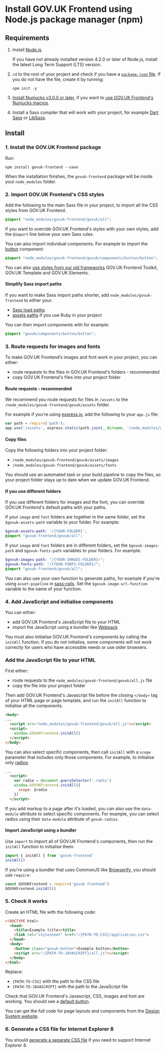 # Install GOV.UK Frontend using Node.js package manager (npm)

## Requirements

1. Install [Node.js](https://nodejs.org/en/).

    If you have not already installed version 4.2.0 or later of Node.js, install the latest Long Term Support (LTS) version.

2. `cd` to the root of your project and check if you have a [`package.json` file](https://docs.npmjs.com/files/package.json). If you do not have the file, create it by running:

    ```
    npm init -y
    ```

3. [Install Nunjucks v3.0.0 or later](https://www.npmjs.com/package/nunjucks), if you want to [use GOV.UK Frontend's Nunjucks macros](https://design-system.service.gov.uk/get-started/production/#using-nunjucks-macros).

4. Install a Sass compiler that will work with your project, for example [Dart Sass](https://sass-lang.com/dart-sass) or [LibSass](https://sass-lang.com/libsass).

## Install

### 1. Install the GOV.UK Frontend package

Run:

```
npm install govuk-frontend --save
```

When the installation finishes, the `govuk-frontend` package will be inside your `node_modules` folder.

### 2. Import GOV.UK Frontend's CSS styles

Add the following to the main Sass file in your project, to import all the CSS styles from GOV.UK Frontend.

```Scss
@import "node_modules/govuk-frontend/govuk/all";
```

If you want to override GOV.UK Frontend's styles with your own styles, add the `@import` line below your own Sass rules.

You can also import individual components. For example to import the [button](https://design-system.service.gov.uk/components/button/) component:

```SCSS
@import "node_modules/govuk-frontend/govuk/components/button/button";
```

You can also [use styles from our old frameworks](https://github.com/alphagov/govuk-frontend/blob/master/docs/installation/compatibility.md) GOV.UK Frontend Toolkit, GOV.UK Template and GOV.UK Elements.

#### Simplify Sass import paths

If you want to make Sass import paths shorter, add `node_modules/govuk-frontend` to either your:

- [Sass load paths](https://sass-lang.com/documentation/at-rules/import#finding-the-file)
- [assets paths](http://guides.rubyonrails.org/asset_pipeline.html#search-paths) if you use Ruby in your project

You can then import components with for example:

```SCSS
@import "govuk/components/button/button";
```

### 3. Route requests for images and fonts

To make GOV.UK Frontend’s images and font work in your project, you can either:

- route requests to the files in GOV.UK Frontend's folders - recommended
- copy GOV.UK Frontend's files into your project folder

#### Route requests - recommended

We recommend you route requests for files in `/assets` to the `/node_modules/govuk-frontend/govuk/assets` folder.

For example if you're using [express.js](https://expressjs.com/), add the following to your `app.js` file:

```javascript
var path = require('path');
app.use('/assets', express.static(path.join(__dirname, '/node_modules/govuk-frontend/govuk/assets')))
```

#### Copy files

Copy the following folders into your project folder:

- `/node_modules/govuk-frontend/govuk/assets/images`
- `/node_modules/govuk-frontend/govuk/assets/fonts`

You should use an automated task or your build pipeline to copy the files, so your project folder stays up to date when we update GOV.UK Frontend.

#### If you use different folders

If you use different folders for images and the font, you can override GOV.UK Frontend's default paths with your paths.

If your `image` and `font` folders are together in the same folder, set the `$govuk-assets-path` variable to your folder. For example:

```SCSS
$govuk-assets-path: '/{YOUR-FOLDER}';
@import "govuk-frontend/govuk/all";
```

If your `image` and `font` folders are in different folders, set the `$govuk-images-path` and `$govuk-fonts-path` variables to your folders. For example:

```SCSS
$govuk-images-path: "/{YOUR-IMAGES-FOLDER}/";
$govuk-fonts-path: "/{YOUR-FONTS-FOLDER}/";
@import "govuk-frontend/govuk/all";
```

You can also use your own function to generate paths, for example if you're using `asset-pipeline` in [sass-rails](https://github.com/rails/sass-rails). Set the `$govuk-image-url-function` variable to the name of your function.

### 4. Add JavaScript and initialise components

You can either:

- add GOV.UK Frontend's JavaScript file to your HTML
- import the JavaScript using a bundler like [Webpack](https://webpack.js.org/)

You must also initialise GOV.UK Frontend's components by calling the `initAll` function. If you do not initialise, some components will not work correctly for users who have accessible needs or use older browsers.

### Add the JavaScript file to your HTML

First either:

- route requests to the `node_modules/govuk-frontend/govuk/all.js` file
- copy the file into your project folder

Then add GOV.UK Frontend's Javascript file before the closing `</body>` tag of your HTML page or page template, and run the `initAll` function to initialise all the components.

```html
<body>
...
  <script src="node_modules/govuk-frontend/govuk/all.js"></script>
  <script>
    window.GOVUKFrontend.initAll()
  </script>
</body>
```

You can also select specific components, then call `initAll` with a `scope` parameter that includes only those components. For example, to initialise only [radios](https://design-system.service.gov.uk/components/radios/):

```html
...
  <script>
    var radio = document.querySelector('.radio')
    window.GOVUKFrontend.initAll({
      scope: $radio
    })
  </script>
```

If you add markup to a page after it's loaded, you can also use the `data-module` attribute to select specific components. For example, you can select radios using their `data-module` attribute of `govuk-radios`.

#### Import JavaScript using a bundler

Use `import` to import all of GOV.UK Frontend's components, then run the `initAll` function to initialise them:

```javascript
import { initAll } from 'govuk-frontend'
initAll()
```

If you're using a bundler that uses CommonJS like [Browserify](http://browserify.org/), you should use `require`:

```javascript
const GOVUKFrontend = require('govuk-frontend')
GOVUKFrontend.initAll()
```

### 5. Check it works

Create an HTML file with the following code:

```html
<!DOCTYPE html>
  <head>
    <title>Example title</title>
    <link rel="stylesheet" href="/{PATH-TO-CSS}/application.css">
  </head>
  <body>
    <button class="govuk-button">Example button</button>
    <script src="/{PATH-TO-JAVASCRIPT}/all.js"></script>
  </body>
</html>
```

Replace:

- `{PATH-TO-CSS}` with the path to the CSS file
- `{PATH-TO-JAVASCRIPT}` with the path to the JavaScript file

Check that GOV.UK Frontend's Javascript, CSS, images and font are working. You should see a [default button](https://design-system.service.gov.uk/components/button/#default-buttons).

You can get the full code for page layouts and components from the [Design System website](https://design-system.service.gov.uk/).

### 6. Generate a CSS file for Internet Explorer 8

You should [generate a separate CSS file](supporting-internet-explorer-8.md) if you need to support Internet Explorer 8.

